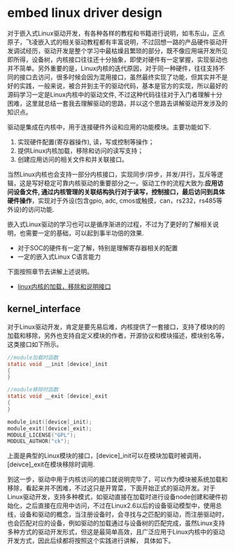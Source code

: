 # embed linux driver design

对于嵌入式Linux驱动开发，有各种各样的教程和书籍进行说明，如韦东山，正点原子，飞凌嵌入式的相关驱动教程都有丰富说明，不过回想一路的产品硬件驱动开发调试经历，驱动开发是整个学习中最枯燥且繁琐的部分，既不像应用端开发所见即所得，设备树，内核接口往往还十分抽象，即使对硬件有一定掌握，实现驱动也并不简单。另外重要的是，Linux内核的迭代原因，对于同一种硬件，往往支持不同的接口去访问，很多时候会因为混用接口，虽然最终实现了功能，但其实并不是好的实践，一般来说，被合并到主干的驱动代码，基本是官方的实现，所以最好的源码学习一定是Linux内核中的驱动文件, 不过这种代码往往对于入门者理解十分困难，这里就总结一套我去理解驱动的思路，并以这个思路去讲解驱动开发涉及的知识点。

驱动是集成在内核中，用于连接硬件外设和应用的功能模块。主要功能如下.

1. 实现硬件配置(寄存器操作), 读，写或控制等操作；
2. 提供Linux内核加载，移除和访问的读写支持；
3. 创建应用访问的相关文件和并关联接口。

当然Linux内核也会支持一部分内核接口，实现同步/异步，并发/并行，互斥等逻辑，这是写好稳定可靠内核驱动的重要部分之一。驱动工作的流程大致为:**应用访问设备文件, 通过内核管理的关联结构执行对于读写，控制接口，最后访问到具体硬件操作**，实现对于外设(包含gpio, adc, cmos或触摸，can，rs232，rs485等外设)的访问功能.

嵌入式Linux驱动的学习也可以是循序渐进的过程，不过为了更好的了解相关说明，也需要一定的基础，可以起到事半功倍的效果.

- 对于SOC的硬件有一定了解，特别是理解寄存器相关的配置
- 一定的嵌入式Linux C语言能力

下面按照章节去讲解上述说明。

- [linux内核的加载，移除和说明接口](#kernel_interface)

## kernel_interface

对于Linux驱动开发，肯定是要先易后难，内核提供了一套接口，支持了模块的的加载和移除，另外也支持自定义模块的作者，开源协议和模块描述，模块别名等，这类接口如下所示。

```c
//module加载时函数
static void __init [device]_init
{
}

//module移除时函数
static void __exit [device]_exit
{
}

module_init([device]_init);
module_exit([device]_exit);
MODULE_LICENSE("GPL");
MODUEL_AUTHOR("ck");
```

上面是典型的Linux模块的接口，[device]_init可以在模块加载时被调用，[deivce]_exit在模块移除时调用.

到这一步，驱动中用于内核访问的接口就说明完毕了，可以作为模块被系统加载和移除，看起来并不困难，不过这只是开胃菜，下面开始正式的驱动开发。对于Linux驱动开发，支持多种模式，如驱动直接在加载时进行设备node创建和硬件初始化，之后直接在应用中访问，不过在Linux2.6以后的设备驱动模型中，使用总线，设备和驱动的概念，当注册设备时，会寻找与之匹配的驱动，而注册驱动时，也会匹配对应的设备，例如驱动的加载通过与设备树的匹配完成，虽然Linux支持多种方式的驱动开发形式，但这是最简单高效，且广泛应用于Linux内核中的驱动开发方式，因此后续都将按照这个实践进行讲解， 具体如下。
